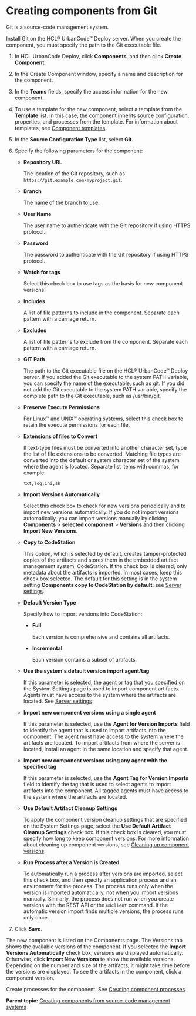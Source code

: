 # Creating components from Git

Git is a source-code management system.

Install Git on the HCL® UrbanCode™ Deploy server. When you create the component, you must specify the path to the Git executable file.

1.   In HCL UrbanCode Deploy, click **Components**, and then click **Create Component**. 
2.   In the Create Component window, specify a name and description for the component. 
3.  In the **Teams** fields, specify the access information for the new component.
4.  To use a template for the new component, select a template from the **Template** list. In this case, the component inherits source configuration, properties, and processes from the template. For information about templates, see [Component templates](comp_template.md).
5.   In the **Source Configuration Type** list, select **Git**. 
6.  Specify the following parameters for the component: 
    -   ****Repository URL****

        The location of the Git repository, such as `https://git.example.com/myproject.git`.

    -   ****Branch****

        The name of the branch to use.

    -   ****User Name****

        The user name to authenticate with the Git repository if using HTTPS protocol.

    -   ****Password****

        The password to authenticate with the Git repository if using HTTPS protocol.

    -   ****Watch for tags****

        Select this check box to use tags as the basis for new component versions.

    -   ****Includes****

        A list of file patterns to include in the component. Separate each pattern with a carriage return.

    -   ****Excludes****

        A list of file patterns to exclude from the component. Separate each pattern with a carriage return.

    -   ****GIT Path****

        The path to the Git executable file on the HCL® UrbanCode™ Deploy server. If you added the Git executable to the system PATH variable, you can specify the name of the executable, such as git. If you did not add the Git executable to the system PATH variable, specify the complete path to the Git executable, such as /usr/bin/git.

    -   ****Preserve Execute Permissions****

        For Linux™ and UNIX™ operating systems, select this check box to retain the execute permissions for each file.

    -   ****Extensions of files to Convert****

        If text-type files must be converted into another character set, type the list of file extensions to be converted. Matching file types are converted into the default or system character set of the system where the agent is located. Separate list items with commas, for example:

        ```
        txt,log,ini,sh
        ```

    -   ****Import Versions Automatically****

        Select this check box to check for new versions periodically and to import new versions automatically. If you do not import versions automatically, you can import versions manually by clicking **Components** \> **selected component** \> **Versions** and then clicking **Import New Versions**.

    -   ****Copy to CodeStation****

        This option, which is selected by default, creates tamper-protected copies of the artifacts and stores them in the embedded artifact management system, CodeStation. If the check box is cleared, only metadata about the artifacts is imported. In most cases, keep this check box selected. The default for this setting is in the system setting **Components copy to CodeStation by default**; see [Server settings](../../com.ibm.udeploy.admin.doc/topics/settings_system.md).

    -   ****Default Version Type****

        Specify how to import versions into CodeStation:

        -   ****Full****

            Each version is comprehensive and contains all artifacts.

        -   ****Incremental****

            Each version contains a subset of artifacts.

    -   ****Use the system's default version import agent/tag****

        If this parameter is selected, the agent or tag that you specified on the System Settings page is used to import component artifacts. Agents must have access to the system where the artifacts are located. See [Server settings](../../com.ibm.udeploy.admin.doc/topics/settings_system.md)

    -   ****Import new component versions using a single agent****

        If this parameter is selected, use the **Agent for Version Imports** field to identify the agent that is used to import artifacts into the component. The agent must have access to the system where the artifacts are located. To import artifacts from where the server is located, install an agent in the same location and specify that agent.

    -   ****Import new component versions using any agent with the specified tag****

        If this parameter is selected, use the **Agent Tag for Version Imports** field to identify the tag that is used to select agents to import artifacts into the component. All tagged agents must have access to the system where the artifacts are located.

    -   ****Use Default Artifact Cleanup Settings****

        To apply the component version cleanup settings that are specified on the System Settings page, select the **Use Default Artifact Cleanup Settings** check box. If this check box is cleared, you must specify how long to keep component versions. For more information about cleaning up component versions, see [Cleaning up component versions](settings_system_preview.md).

    -   ****Run Process after a Version is Created****

        To automatically run a process after versions are imported, select this check box, and then specify an application process and an environment for the process. The process runs only when the version is imported automatically, not when you import versions manually. Similarly, the process does not run when you create versions with the REST API or the `udclient` command. If the automatic version import finds multiple versions, the process runs only once.

7.  Click **Save**.

The new component is listed on the Components page. The Versions tab shows the available versions of the component. If you selected the **Import Versions Automatically** check box, versions are displayed automatically. Otherwise, click **Import New Versions** to show the available versions. Depending on the number and size of the artifacts, it might take time before the versions are displayed. To see the artifacts in the component, click a component version.

Create processes for the component. See [Creating component processes](comp_process_configure.md).

**Parent topic:** [Creating components from source-code management systems](../topics/comp_create_scm.md)

